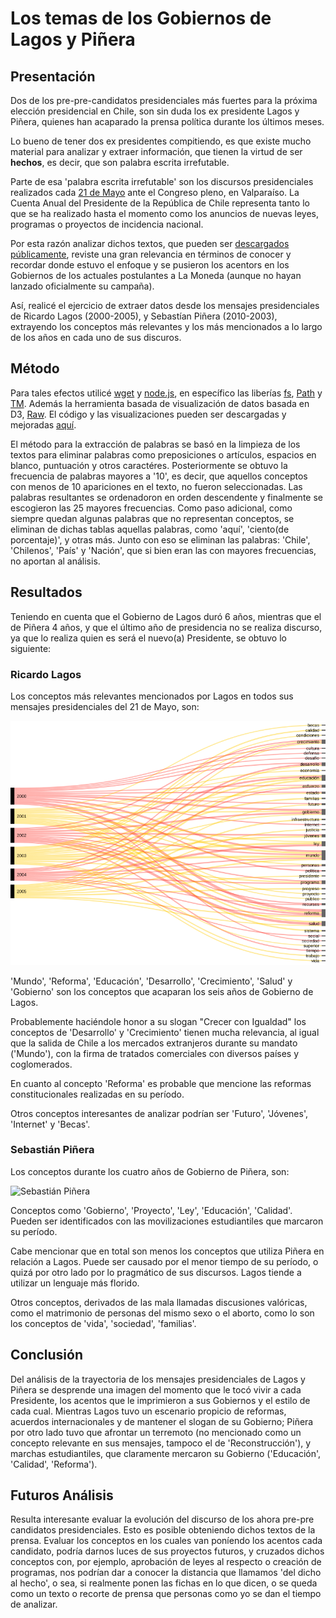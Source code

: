 # Los temas de los Gobiernos de Lagos y Piñera

## Presentación
Dos de los pre-pre-candidatos presidenciales más fuertes para la próxima elección presidencial en Chile, son sin duda los ex presidente Lagos y Piñera, quienes han acaparado la prensa política durante los últimos meses.

Lo bueno de tener dos ex presidentes compitiendo, es que existe mucho material para analizar y extraer información, que tienen la virtud de ser **hechos**, es decir, que son palabra escrita irrefutable.

Parte de esa 'palabra escrita irrefutable' son los discursos presidenciales realizados cada [21 de Mayo](https://es.wikipedia.org/wiki/Discurso_del_21_de_mayo) ante el Congreso pleno, en Valparaíso. La Cuenta Anual del Presidente de la República de Chile representa tanto lo que se ha realizado hasta el momento como los anuncios de nuevas leyes, programas o proyectos de incidencia nacional.

Por esta razón analizar dichos textos, que pueden ser [descargados públicamente](https://www.camara.cl/camara/historia_archivo.aspx), reviste una gran relevancia en términos de conocer y recordar donde estuvo el enfoque y se pusieron los acentors en los Gobiernos de los actuales postulantes a La Moneda (aunque no hayan lanzado oficialmente su campaña).

Así, realicé el ejercicio de extraer datos desde los mensajes presidenciales de Ricardo Lagos (2000-2005), y Sebastían Piñera (2010-2003), extrayendo los conceptos más relevantes y los más mencionados a lo largo de los años en cada uno de sus discuros. 

## Método
Para tales efectos utilicé [wget](https://www.gnu.org/software/wget/) y [node.js](https://nodejs.org/en/), en específico las liberías [fs](https://nodejs.org/api/fs.html), [Path](https://www.npmjs.com/package/path) y [TM](https://www.npmjs.com/package/text-miner). Además la herramienta basada de visualización de datos basada en D3, [Raw](http://raw.densitydesign.org/). El código y las visualizaciones pueden ser descargadas y mejoradas [aquí]().

El método para la extracción de palabras se basó en la limpieza de los textos para eliminar palabras como preposiciones o artículos, espacios en blanco, puntuación y otros caractéres. Posteriormente se obtuvo la frecuencia de palabras mayores a '10', es decir, que aquellos conceptos con menos de 10 apariciones en el texto, no fueron seleccionadas. Las palabras resultantes se ordenadoron en orden descendente y finalmente se escogieron las 25 mayores frecuencias. Como paso adicional, como siempre quedan algunas palabras que no representan conceptos, se eliminan de dichas tablas aquellas palabras, como 'aquí', 'ciento(de porcentaje)', y otras más. Junto con eso se eliminan las palabras: 'Chile', 'Chilenos', 'País' y 'Nación', que si bien eran las con mayores frecuencias, no aportan al análisis. 

## Resultados
Teniendo en cuenta que el Gobierno de Lagos duró 6 años, mientras que el de Piñera 4 años, y que el último año de presidencia no se realiza discurso, ya que lo realiza quien es será el nuevo(a) Presidente, se obtuvo lo siguiente:

### Ricardo Lagos
Los conceptos más relevantes mencionados por Lagos en todos sus mensajes presidenciales del 21 de Mayo, son:

![Ricardo Lagos](https://github.com/crishernandezmaps/em/blob/master/lptmviz/Vizs/Lagos.png)

'Mundo', 'Reforma', 'Educación', 'Desarrollo', 'Crecimiento', 'Salud' y 'Gobierno' son los conceptos que acaparan los seis años de Gobierno de Lagos. 

Probablemente haciéndole honor a su slogan "Crecer con Igualdad" los conceptos de 'Desarrollo' y 'Crecimiento' tienen mucha relevancia, al igual que la salida de Chile a los mercados extranjeros durante su mandato ('Mundo'), con la firma de tratados comerciales con diversos países y coglomerados. 

En cuanto al concepto 'Reforma' es probable que mencione las reformas constitucionales realizadas en su período.

Otros conceptos interesantes de analizar podrían ser 'Futuro', 'Jóvenes', 'Internet' y 'Becas'.

### Sebastián Piñera
Los conceptos durante los cuatro años de Gobierno de Piñera, son:

![Sebastián Piñera](https://github.com/crishernandezmaps/em/blob/master/lptmviz/Vizs/Pi%C3%B1era.png)

Conceptos como 'Gobierno', 'Proyecto', 'Ley', 'Educación', 'Calidad'. Pueden ser identificados con las movilizaciones estudiantiles que marcaron su período. 

Cabe mencionar que en total son menos los conceptos que utiliza Piñera en relación a Lagos. Puede ser causado por el menor tiempo de su período, o quizá por otro lado por lo pragmático de sus discursos. Lagos tiende a utilizar un lenguaje más florido.

Otros conceptos, derivados de las mala llamadas discusiones valóricas, como el matrimonio de personas del mismo sexo o el aborto, como lo son los conceptos de 'vida', 'sociedad', 'familias'.

## Conclusión
Del análisis de la trayectoria de los mensajes presidenciales de Lagos y Piñera se desprende una imagen del momento que le tocó vivir a cada Presidente, los acentos que le imprimieron a sus Gobiernos y el estilo de cada cual. Mientras Lagos tuvo un escenario propicio de reformas, acuerdos internacionales y de mantener el slogan de su Gobierno; Piñera por otro lado tuvo que afrontar un terremoto (no mencionado como un concepto relevante en sus mensajes, tampoco el de 'Reconstrucción'), y marchas estudiantiles, que claramente mercaron su Gobierno ('Educación', 'Calidad', 'Reforma').

## Futuros Análisis
Resulta interesante evaluar la evolución del discurso de los ahora pre-pre candidatos presidenciales. Esto es posible obteniendo dichos textos de la prensa. Evaluar los conceptos en los cuales van poníendo los acentos cada candidato, podría darnos luces de sus proyectos futuros, y cruzados dichos conceptos con, por ejemplo, aprobación de leyes al respecto o creación de programas, nos podrían dar a conocer la distancia que llamamos 'del dicho al hecho', o sea, si realmente ponen las fichas en lo que dicen, o se queda como un texto o recorte de prensa que personas como yo se dan el tiempo de analizar. 	







